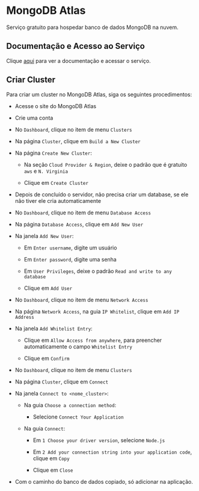 # MongoDB Atlas

Serviço gratuito para hospedar banco de dados MongoDB na nuvem.

## Documentação e Acesso ao Serviço

Clique [aqui](https://www.mongodb.com/cloud/atlas) para ver a documentação e acessar o serviço.

## Criar Cluster

Para criar um cluster no MongoDB Atlas, siga os seguintes procedimentos:

- Acesse o site do MongoDB Atlas

- Crie uma conta

- No `Dashboard`, clique no item de menu `Clusters`

- Na página `Cluster`, clique em `Build a New Cluster`

- Na página `Create New Cluster`:

  - Na seção `Cloud Provider & Region`, deixe o padrão que é gratuito `aws` e `N. Virginia`

  - Clique em `Create Cluster`

- Depois de concluído o servidor, não precisa criar um database, se ele não tiver ele cria automaticamente

- No `Dashboard`, clique no item de menu `Database Access`

- Na página `Database Access`, clique em `Add New User`

- Na janela `Add New User`:

  - Em `Enter username`, digite um usuário

  - Em `Enter password`, digite uma senha

  - Em `User Privileges`, deixe o padrão `Read and write to any database`

  - Clique em `Add User`

- No `Dashboard`, clique no item de menu `Network Access`

- Na página `Network Access`, na guia `IP Whitelist`, clique em `Add IP Address`

- Na janela `Add Whitelist Entry`:

  - Clique em `Allow Access from anywhere`, para preencher automaticamente o campo `Whitelist Entry`

  - Clique em `Confirm`

- No `Dashboard`, clique no item de menu `Clusters`

- Na página `Cluster`, clique em `Connect`

- Na janela `Connect to <nome_cluster>`:

  - Na guia `Choose a connection method`:

    - Selecione `Connect Your Application`

  - Na guia `Connect`:

    - Em `1 Choose your driver version`, selecione `Node.js`

    - Em `2 Add your connection string into your application code`, clique em `Copy`

    - Clique em `Close`

- Com o caminho do banco de dados copiado, só adicionar na aplicação.